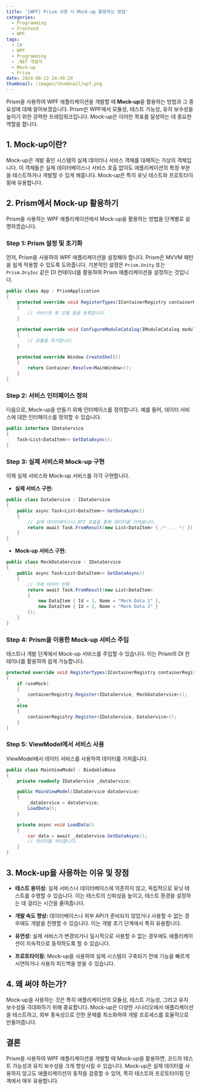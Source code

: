 ```yaml
---
title: '[WPF] Prism 사용 시 Mock-up 활용하는 방법'
categories:
  - Programming
  - Frontend
  - WPF
tags:
  - C#
  - WPF
  - Programming
  - .NET 개발자
  - Mock-up
  - Prism
date: 2024-08-12 14:49:29
thumbnail: /images/thumbnail/wpf.png
---
```


Prism을 사용하여 WPF 애플리케이션을 개발할 때 **Mock-up**을 활용하는 방법과 그 중요성에 대해 알아보겠습니다. Prism은 WPF에서 모듈성, 테스트 가능성, 유지 보수성을 높이기 위한 강력한 프레임워크입니다. Mock-up은 이러한 목표를 달성하는 데 중요한 역할을 합니다.

## 1. Mock-up이란?

Mock-up은 개발 중인 시스템의 실제 데이터나 서비스 객체를 대체하는 가상의 객체입니다. 이 객체들은 실제 데이터베이스나 서비스 호출 없이도 애플리케이션의 특정 부분을 테스트하거나 개발할 수 있게 해줍니다. Mock-up은 특히 유닛 테스트와 프로토타이핑에 유용합니다.

## 2. Prism에서 Mock-up 활용하기

Prism을 사용하는 WPF 애플리케이션에서 Mock-up을 활용하는 방법을 단계별로 설명하겠습니다.

### Step 1: Prism 설정 및 초기화

먼저, Prism을 사용하여 WPF 애플리케이션을 설정해야 합니다. Prism은 MVVM 패턴을 쉽게 적용할 수 있도록 도와줍니다. 기본적인 설정은 `Prism.Unity` 또는 `Prism.DryIoc` 같은 DI 컨테이너를 활용하여 Prism 애플리케이션을 설정하는 것입니다.

```csharp
public class App : PrismApplication
{
    protected override void RegisterTypes(IContainerRegistry containerRegistry)
    {
        // 서비스와 뷰 모델 등을 등록합니다.
    }

    protected override void ConfigureModuleCatalog(IModuleCatalog moduleCatalog)
    {
        // 모듈을 추가합니다.
    }

    protected override Window CreateShell()
    {
        return Container.Resolve<MainWindow>();
    }
}
```

### Step 2: 서비스 인터페이스 정의

다음으로, Mock-up을 만들기 위해 인터페이스를 정의합니다. 예를 들어, 데이터 서비스에 대한 인터페이스를 정의할 수 있습니다.

```csharp
public interface IDataService
{
    Task<List<DataItem>> GetDataAsync();
}
```

### Step 3: 실제 서비스와 Mock-up 구현

이제 실제 서비스와 Mock-up 서비스를 각각 구현합니다.

- **실제 서비스 구현:**

```csharp
public class DataService : IDataService
{
    public async Task<List<DataItem>> GetDataAsync()
    {
        // 실제 데이터베이스나 API 호출을 통해 데이터를 가져옵니다.
        return await Task.FromResult(new List<DataItem> { /* ... */ });
    }
}
```

- **Mock-up 서비스 구현:**

```csharp
public class MockDataService : IDataService
{
    public async Task<List<DataItem>> GetDataAsync()
    {
        // 가짜 데이터 반환
        return await Task.FromResult(new List<DataItem>
        {
            new DataItem { Id = 1, Name = "Mock Data 1" },
            new DataItem { Id = 2, Name = "Mock Data 2" }
        });
    }
}
```

### Step 4: Prism을 이용한 Mock-up 서비스 주입

테스트나 개발 단계에서 Mock-up 서비스를 주입할 수 있습니다. 이는 Prism의 DI 컨테이너를 활용하여 쉽게 가능합니다.

```csharp
protected override void RegisterTypes(IContainerRegistry containerRegistry)
{
    if (useMock)
    {
        containerRegistry.Register<IDataService, MockDataService>();
    }
    else
    {
        containerRegistry.Register<IDataService, DataService>();
    }
}
```

### Step 5: ViewModel에서 서비스 사용

ViewModel에서 데이터 서비스를 사용하여 데이터를 가져옵니다.

```csharp
public class MainViewModel : BindableBase
{
    private readonly IDataService _dataService;

    public MainViewModel(IDataService dataService)
    {
        _dataService = dataService;
        LoadData();
    }

    private async void LoadData()
    {
        var data = await _dataService.GetDataAsync();
        // 데이터를 처리합니다.
    }
}
```

## 3. Mock-up을 사용하는 이유 및 장점

- **테스트 용이성:** 실제 서비스나 데이터베이스에 의존하지 않고, 독립적으로 유닛 테스트를 수행할 수 있습니다. 이는 테스트의 신뢰성을 높이고, 테스트 환경을 설정하는 데 걸리는 시간을 줄여줍니다.

- **개발 속도 향상:** 데이터베이스나 외부 API가 준비되지 않았거나 사용할 수 없는 경우에도 개발을 진행할 수 있습니다. 이는 개발 초기 단계에서 특히 유용합니다.

- **유연성:** 실제 서비스가 변경되거나 일시적으로 사용할 수 없는 경우에도 애플리케이션이 지속적으로 동작하도록 할 수 있습니다.

- **프로토타이핑:** Mock-up을 사용하여 실제 시스템이 구축되기 전에 기능을 빠르게 시연하거나 사용자 피드백을 받을 수 있습니다.

## 4. 왜 써야 하는가?

Mock-up을 사용하는 것은 특히 애플리케이션의 모듈성, 테스트 가능성, 그리고 유지 보수성을 극대화하기 위해 중요합니다. Mock-up은 다양한 시나리오에서 애플리케이션을 테스트하고, 외부 종속성으로 인한 문제를 최소화하여 개발 프로세스를 효율적으로 만들어줍니다.

## 결론

Prism을 사용하여 WPF 애플리케이션을 개발할 때 Mock-up을 활용하면, 코드의 테스트 가능성과 유지 보수성을 크게 향상시킬 수 있습니다. Mock-up은 실제 데이터를 사용하지 않고도 애플리케이션의 동작을 검증할 수 있어, 특히 테스트와 프로토타이핑 단계에서 매우 유용합니다.